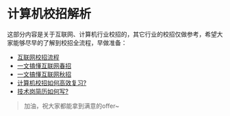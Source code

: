 # 计算机校招解析

这部分内容是关于互联网、计算机行业校招的，其它行业的校招仅做参考，希望大家能够尽早的了解到校招全流程，早做准备：

* [互联网校招流程](https://csguide.cn/offer/campus_process.html)
* [一文搞懂互联网春招](https://csguide.cn/offer/chunzhao.html)
* [一文搞懂互联网秋招](https://csguide.cn/offer/qiuzhao.html)
* [计算机校招如何高效复习?](https://csguide.cn/offer/how_to_review.html)
* [技术岗简历如何写?](https://csguide.cn/offer/how_to_resume.html)

> 加油，祝大家都能拿到满意的offer~


